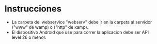 # Instrucciones
- La carpeta del webservice "webserv" debe ir en la carpeta al servidor ("www" de wamp) o ("http" de xamp).
- El dispositivo Android que use para correr la aplicacion debe ser API level 26 o menor.

